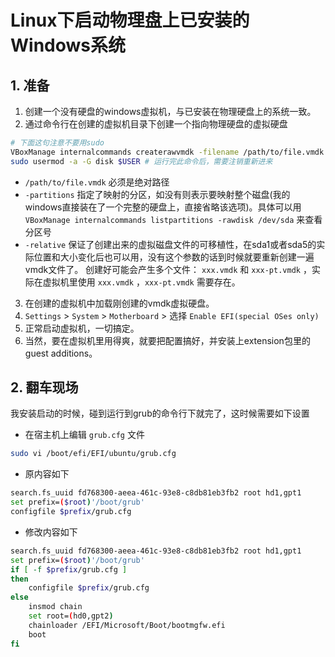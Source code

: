 # Linux下启动物理盘上已安装的Windows系统

## 1. 准备

1. 创建一个没有硬盘的windows虚拟机，与已安装在物理硬盘上的系统一致。
2. 通过命令行在创建的虚拟机目录下创建一个指向物理硬盘的虚拟硬盘

```sh
# 下面这句注意不要用sudo
VBoxManage internalcommands createrawvmdk -filename /path/to/file.vmdk -rawdisk /dev/sda -partitions 1,2,3,4,5,8 -relative
sudo usermod -a -G disk $USER # 运行完此命令后，需要注销重新进来
```

- `/path/to/file.vmdk` 必须是绝对路径
- `-partitions` 指定了映射的分区，如没有则表示要映射整个磁盘(我的windows直接装在了一个完整的硬盘上，直接省略该选项)。具体可以用 `VBoxManage internalcommands listpartitions -rawdisk /dev/sda` 来查看分区号
- `-relative` 保证了创建出来的虚拟磁盘文件的可移植性，在sda1或者sda5的实际位置和大小变化后也可以用，没有这个参数的话到时候就要重新创建一遍vmdk文件了。
创建好可能会产生多个文件： `xxx.vmdk` 和 `xxx-pt.vmdk` ，实际在虚拟机里使用 `xxx.vmdk` ，`xxx-pt.vmdk` 需要存在。

3. 在创建的虚拟机中加载刚创建的vmdk虚拟硬盘。
4. `Settings` > `System` > `Motherboard` > 选择 `Enable EFI(special OSes only)`
5. 正常启动虚拟机，一切搞定。
6. 当然，要在虚拟机里用得爽，就要把配置搞好，并安装上extension包里的guest additions。

## 2. 翻车现场

我安装启动的时候，碰到运行到grub的命令行下就完了，这时候需要如下设置

- 在宿主机上编辑 `grub.cfg` 文件

```sh
sudo vi /boot/efi/EFI/ubuntu/grub.cfg
```

- 原内容如下

```sh
search.fs_uuid fd768300-aeea-461c-93e8-c8db81eb3fb2 root hd1,gpt1
set prefix=($root)'/boot/grub'
configfile $prefix/grub.cfg
```

- 修改内容如下

```sh
search.fs_uuid fd768300-aeea-461c-93e8-c8db81eb3fb2 root hd1,gpt1
set prefix=($root)'/boot/grub'
if [ -f $prefix/grub.cfg ]
then
    configfile $prefix/grub.cfg
else
    insmod chain
    set root=(hd0,gpt2)
    chainloader /EFI/Microsoft/Boot/bootmgfw.efi
    boot
fi
```
